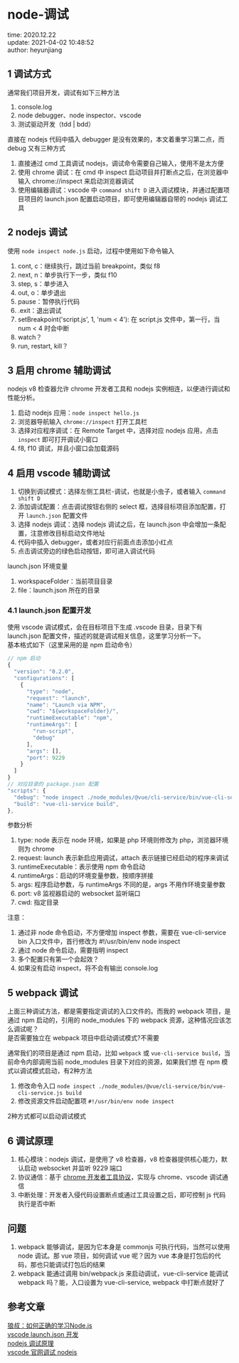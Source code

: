 # node-调试

time: 2020.12.22  
update: 2021-04-02 10:48:52  
author: heyunjiang

## 1 调试方式

通常我们项目开发，调试有如下三种方法
1. console.log
2. node debugger、node inspector、vscode
3. 测试驱动开发（tdd | bdd）

直接在 nodejs 代码中插入 debugger 是没有效果的，本文着重学习第二点，而 debug 又有三种方式  
1. 直接通过 cmd 工具调试 nodejs，调试命令需要自己输入，使用不是太方便
2. 使用 chrome 调试：在 cmd 中 inspect 启动项目并打断点之后，在浏览器中输入 chrome://inspect 来启动浏览器调试
3. 使用编辑器调试：vscode 中 `command shift D` 进入调试模块，并通过配置项目项目的 launch.json 配置启动项目，即可使用编辑器自带的 nodejs 调试工具

## 2 nodejs 调试

使用 `node inspect node.js` 启动，过程中使用如下命令输入  
1. cont, c：继续执行，跳过当前 breakpoint，类似 f8
2. next, n：单步执行下一步，类似 f10
3. step, s：单步进入
4. out, o：单步退出
5. pause：暂停执行代码
6. .exit：退出调试
7. setBreakpoint('script.js', 1, 'num < 4'): 在 script.js 文件中，第一行，当 num < 4 时会中断
8. watch？
9. run, restart, kill？

## 3 启用 chrome 辅助调试

nodejs v8 检查器允许 chrome 开发者工具和 nodejs 实例相连，以便进行调试和性能分析。

1. 启动 nodejs 应用：`node inspect hello.js`
2. 浏览器导航输入 `chrome://inspect` 打开工具栏
3. 选择对应程序调试：在 Remote Target 中，选择对应 nodejs 应用，点击 `inspect` 即可打开调试小窗口
4. f8, f10 调试，并且小窗口会加载源码

## 4 启用 vscode 辅助调试

1. 切换到调试模式：选择左侧工具栏-调试，也就是小虫子，或者输入 `command shift D`
2. 添加调试配置：点击调试按钮右侧的 select 框，选择目标项目添加配置，打开 `launch.json` 配置文件
3. 选择 nodejs 调试：选择 nodejs 调试之后，在 launch.json 中会增加一条配置，注意修改目标启动文件地址
4. 代码中插入 debugger，或者对应行前面点击添加小红点
5. 点击调试旁边的绿色启动按钮，即可进入调试代码

launch.json 环境变量  
1. workspaceFolder：当前项目目录
2. file：launch.json 所在的目录

### 4.1 launch.json 配置开发

使用 vscode 调试模式，会在目标项目下生成 .vscode 目录，目录下有 launch.json 配置文件，描述的就是调试相关信息，这里学习分析一下。  
基本格式如下（这里采用的是 npm 启动命令）

```javascript
// npm 启动
{
  "version": "0.2.0",
  "configurations": [
    {
      "type": "node",
      "request": "launch",
      "name": "Launch via NPM",
      "cwd": "${workspaceFolder}/",
      "runtimeExecutable": "npm",
      "runtimeArgs": [
        "run-script",
        "debug"
      ],
      "args": [],
      "port": 9229
    }
  ]
}
// 对应目录的 package.json 配置
"scripts": {
  "debug": "node inspect ./node_modules/@vue/cli-service/bin/vue-cli-service.js build",
  "build": "vue-cli-service build", 
},
```

参数分析  
1. type: node 表示在 node 环境，如果是 php 环境则修改为 php，浏览器环境则为 chrome
2. request: launch 表示新启应用调试，attach 表示链接已经启动的程序来调试
3. runtimeExecutable：表示使用 npm 命令启动
4. runtimeArgs：启动的环境变量参数，按顺序拼接
5. args: 程序启动参数，与 runtimeArgs 不同的是，args 不用作环境变量参数
6. port: v8 监视器启动的 websocket 监听端口
7. cwd: 指定目录

注意：  
1. 通过非 node 命令启动，不方便增加 inspect 参数，需要在 vue-cli-service bin 入口文件中，首行修改为 #!/usr/bin/env node inspect
2. 通过 node 命令启动，需要指明 inspect
3. 多个配置只有第一个会起效？
4. 如果没有启动 inspect，将不会有输出 console.log

## 5 webpack 调试

上面三种调试方法，都是需要指定调试的入口文件的。而我的 webpack 项目，是通过 npm 启动的，引用的 node_modules 下的 webpack 资源，这种情况应该怎么调试呢？  
是否需要独立在 webpack 项目中启动调试模式?不需要

通常我们的项目是通过 npm 启动，比如 `webpack` 或 `vue-cli-service build`，当前命令内部调用当前 node_modules 目录下对应的资源，如果我们想 在 npm 模式以调试模式启动，有2种方法  
1. 修改命令入口 `node inspect ./node_modules/@vue/cli-service/bin/vue-cli-service.js build`
2. 修改资源文件启动配置项 `#!/usr/bin/env node inspect`

2种方式都可以启动调试模式

## 6 调试原理

1. 核心模块：nodejs 调试，是使用了 v8 检查器，v8 检查器提供核心能力，默认启动 websocket 并监听 9229 端口
2. 协议通信：基于 [chrome 开发者工具协议](https://chromedevtools.github.io/devtools-protocol/)，实现与 chrome、vscode 调试通信
3. 中断处理：开发者入侵代码设置断点或通过工具设置之后，即可控制 js 代码执行是否中断

## 问题

1. webpack 能够调试，是因为它本身是 commonjs 可执行代码，当然可以使用 node 调试。那 vue 项目，如何调试 vue 呢？因为 vue 本身是打包后的代码，那也只能调试打包后的结果
2. webpack 能通过调用 bin/webpack.js 来启动调试，vue-cli-service 能调试 webpack 吗？能，入口设置为 vue-cli-service, webpack 中打断点就好了

## 参考文章

[狼叔：如何正确的学习Node.js](https://cnodejs.org/topic/5ab3166be7b166bb7b9eccf7)  
[vscode launch.json 开发](https://www.barretlee.com/blog/2019/03/18/debugging-in-vscode-tutorial/)  
[nodejs 调试原理](https://www.barretlee.com/blog/2015/10/07/debug-nodejs-in-command-line/)  
[vscode 官网调试 nodejs](https://code.visualstudio.com/docs/nodejs/nodejs-debugging)
